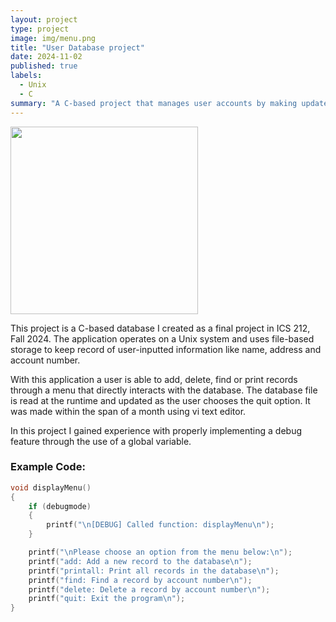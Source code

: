 ```yaml
---
layout: project
type: project
image: img/menu.png
title: "User Database project"
date: 2024-11-02
published: true
labels:
  - Unix
  - C
summary: "A C-based project that manages user accounts by making updates to a database file with the use of an interactive menu"
---
```


<img class="img-fluid" src="https://plus.unsplash.com/premium_photo-1661963874418-df1110ee39c1?fm=jpg&q=60&w=3000&ixlib=rb-4.0.3&ixid=M3wxMjA3fDB8MHxzZWFyY2h8MXx8Y29kZXxlbnwwfHwwfHx8MA%3D%3D" width = "300">

This project is a C-based database I created as a final project in ICS 212, Fall 2024. The application operates on a Unix system and uses file-based storage to keep record of user-inputted information like name, address and account number. 

With this application a user is able to add, delete, find or print records through a menu that directly interacts with the database. The database file is read at the runtime and updated as the user chooses the quit option. It was made within the span of a month using vi text editor.

In this project I gained experience with properly implementing a debug feature through the use of a global variable. 

### Example Code:
```c
void displayMenu()
{
    if (debugmode)
    {
        printf("\n[DEBUG] Called function: displayMenu\n");
    }

    printf("\nPlease choose an option from the menu below:\n");
    printf("add: Add a new record to the database\n");
    printf("printall: Print all records in the database\n");
    printf("find: Find a record by account number\n");
    printf("delete: Delete a record by account number\n");
    printf("quit: Exit the program\n");
}
